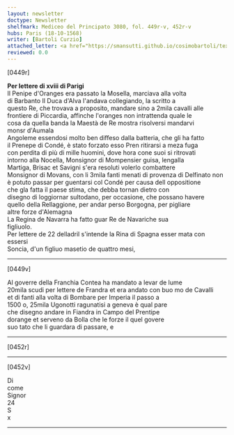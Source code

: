 ```yaml
---
layout: newsletter
doctype: Newsletter
shelfmark: Mediceo del Principato 3080, fol. 449r-v, 452r-v
hubs: Paris (18-10-1568)
writer: [Bartoli Curzio]
attached_letter: <a href="https://smansutti.github.io/cosimobartoli/texts/TBD/">TBD</a>
reviewed: 0.0
---
```


[0449r]  
  
  
<strong>Per lettere di xviii di Parigi</strong>  
Il Penipe d'Oranges era passato la Mosella, marciava alla volta  
di Barbanto Il Duca d'Alva l'andava collegiando, la scritto a  
questo Re, che trovava a proposito, mandare sino a 2mila cavalli alle  
frontiere di Piccardia, affinche l'oranges non intrattenda quale le  
cosa da quella banda la Maestà de Re mostra risolversi mandarvi  
monsr d'Aumala  
Angoleme essendosi molto ben diffeso dalla batteria, che gli ha fatto  
il Prenepe di Condé, è stato forzato esso Pren ritirarsi a meza fuga  
con perdita di più di mille huomini, dove hora cone suoi si ritrovati  
intorno alla Nocella, Monsignor di Mompensier guisa, lengalla  
Martiga, Brisac et Savigni s'era resoluti volerlo combattere  
Monsignor di Movans, con li 3mila fanti menati di provenza di Delfinato non  
è potuto passar per guentarsi col Condé per causa dell oppositione  
che gla fatta il paese stima, che debba tornan dietro con  
disegno di loggiornar sultodano, per occasione, che possano havere  
quello della Rellaggione, per andar perso Borgogna, per pigliare  
altre forze d'Alemagna  
La Regina de Navarra ha fatto guar Re de Navariche sua  
figliuolo.  
Per lettere de 22 delladril s'intende la Rina di Spagna esser mata con essersi  
Soncia, d'un figliuo masetio de quattro mesi,  
  
---  

[0449v]  
  
  
Al goverre della Franchia Contea ha mandato a levar de lume  
20mila scudi per lettere de Frandra et era andato con buo mo de Cavalli  
et di fanti alla volta di Bombare per Imperia il passo a  
1500 o, 25mila Ugonotti ragunatisi a geneva è qual pare  
che disegno andare in Fiandra in Campo del Prentipe  
dorange et serveno da Bolla che le forze il quel govere  
suo tato che li guardara di passare, e  
  
---  

[0452r]  
  
  
  
---  

[0452v]  
  
  
Di  
come  
Signor  
24  
S  
x  
  
---  

